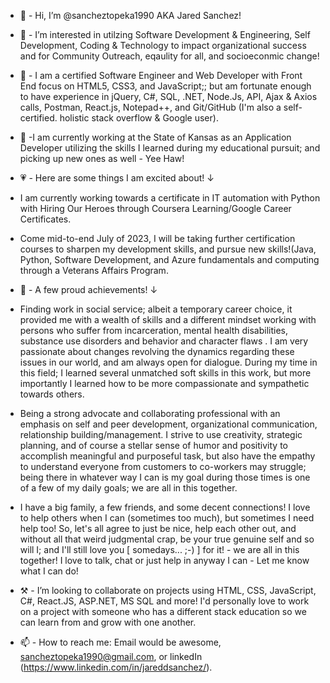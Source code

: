 - 👋 - Hi, I’m @sancheztopeka1990 AKA Jared Sanchez!

- 👀 - I’m interested in utilzing Software Development & Engineering, Self Development,  Coding & Technology to impact organizational success and for Community Outreach, eqaulity for all, and socioeconmic change!

- 🌱 - I am a certified Software Engineer and Web Developer with Front End focus on HTML5, CSS3, and JavaScript;; but am fortunate enough to have experience in jQuery, C#, SQL, .NET, Node.Js, API, Ajax & Axios calls, Postman, React.js, Notepad++,  and Git/GitHub (I'm also a self-certified. holistic stack overflow & Google user).

- 🏢 -I am currently working at the State of Kansas as an Application Developer utilizing the skills I learned during my educational pursuit; and picking up new ones as well - Yee Haw!

- 💗 - Here are some things I am excited about! ↓

- I am currently working towards a certificate in IT automation with Python with Hiring Our Heroes through Coursera Learning/Google Career Certificates. 
- Come mid-to-end July of 2023, I will be taking further certification courses to sharpen my development skills, and pursue new skills!(Java, Python, Software Development, and Azure fundamentals and computing through a Veterans Affairs Program.

- 💪 - A few proud achievements!  ↓

- Finding work in social service; albeit a temporary career choice, it provided me with a wealth of skills and a different mindset working with persons who suffer from incarceration, mental health disabilities,  substance use disorders and behavior and character flaws .  I am very passionate about changes revolving the dynamics regarding these issues in our world,  and am always open for dialogue. During my time in this field; I learned several unmatched soft skills in this work, but more importantly I learned how to be more compassionate and sympathetic towards others.

- Being a  strong advocate and collaborating professional with an emphasis on self and peer development, organizational communication, relationship building/management. I strive to use creativity, strategic planning, and of course a stellar sense of humor and positivity to accomplish meaningful and purposeful task, but also have the empathy to understand everyone from customers to co-workers may struggle; being there in whatever way I can is my goal during those times is one of a few of my daily goals; we are all in this together.

- I have a big family, a few friends, and some decent connections! I love to help others when I can (sometimes too much), but sometimes I need help too! So, let's all agree to just be nice, help each other out, and without all that weird judgmental crap, be your true genuine self and so will I; and I'll still love you [ somedays... ;-) ] for it!  - we are all in this together! I love to talk, chat or just help in anyway I can - Let me know what I can do!

- ⚒️ - I’m looking to collaborate on projects using HTML, CSS, JavaScript, C#, React.JS, ASP.NET, MS SQL and more! I'd personally love to work on a project with someone who has a different stack education so we can learn from and grow with one another. 

- 📫 - How to reach me: Email would be awesome, sancheztopeka1990@gmail.com, or linkedIn (https://www.linkedin.com/in/jareddsanchez/).
<!---
sancheztopeka1990/sancheztopeka1990 is a ✨ special ✨ repository because its `README.md` (this file) appears on your GitHub profile.
You can click the Preview link to take a look at your changes.
--->
